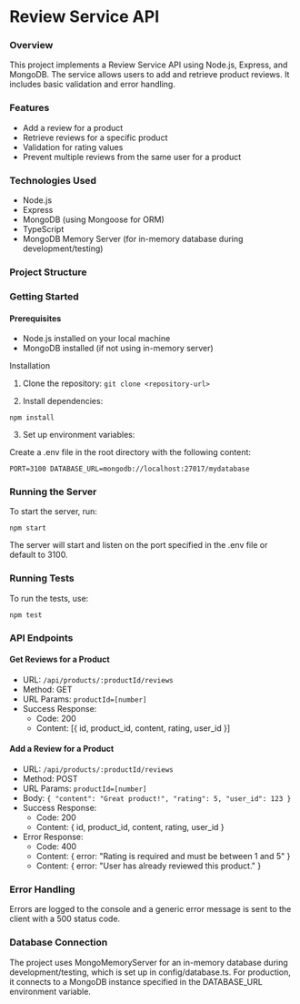 # Review Service API
### Overview
This project implements a Review Service API using Node.js, Express, and MongoDB. The service allows users to add and retrieve product reviews. It includes basic validation and error handling.

### Features
- Add a review for a product
- Retrieve reviews for a specific product
- Validation for rating values
- Prevent multiple reviews from the same user for a product

### Technologies Used
- Node.js
- Express
- MongoDB (using Mongoose for ORM)
- TypeScript
- MongoDB Memory Server (for in-memory database during development/testing)

### Project Structure


### Getting Started
#### Prerequisites
- Node.js installed on your local machine
- MongoDB installed (if not using in-memory server)

Installation
1. Clone the repository:
`git clone <repository-url>`

2. Install dependencies:
   
`npm install`

3. Set up environment variables:

Create a .env file in the root directory with the following content:

`PORT=3100
DATABASE_URL=mongodb://localhost:27017/mydatabase` 

### Running the Server
To start the server, run:

`npm start` 

The server will start and listen on the port specified in the .env file or default to 3100.

### Running Tests
To run the tests, use:

`npm test`


### API Endpoints
#### Get Reviews for a Product
- URL: `/api/products/:productId/reviews`
- Method: GET
- URL Params: `productId=[number]`
- Success Response:
    - Code: 200
    - Content: [{ id, product_id, content, rating, user_id }]

#### Add a Review for a Product
- URL: `/api/products/:productId/reviews`
- Method: POST
- URL Params: `productId=[number]`
- Body:
`{
  "content": "Great product!",
  "rating": 5,
  "user_id": 123
}`
- Success Response:
    - Code: 200
    - Content: { id, product_id, content, rating, user_id }
- Error Response:
    - Code: 400
    - Content: { error: "Rating is required and must be between 1 and 5" }
    - Content: { error: "User has already reviewed this product." }
      
### Error Handling
Errors are logged to the console and a generic error message is sent to the client with a 500 status code.

### Database Connection
The project uses MongoMemoryServer for an in-memory database during development/testing, which is set up in config/database.ts. For production, it connects to a MongoDB instance specified in the DATABASE_URL environment variable.
